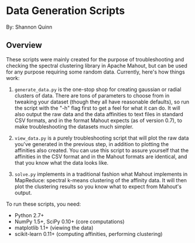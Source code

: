 # Data Generation Scripts

By: Shannon Quinn

## Overview

These scripts were mainly created for the purpose of troubleshooting and checking the spectral clustering library in Apache Mahout, but can be used for any purpose requiring some random data. Currently, here's how things work:

1. `generate_data.py` is the one-stop shop for creating gaussian or radial clusters of data. There are tons of parameters to choose from in tweaking your dataset (though they all have reasonable defaults), so run the script with the "-h" flag first to get a feel for what it can do. It will also output the raw data and the data affinities to text files in standard CSV formats, and in the format Mahout expects (as of version 0.7), to make troubleshooting the datasets much simpler.

2. `view_data.py` is a purely troubleshooting script that will plot the raw data you've generated in the previous step, in addition to plotting the affinities also created. You can use this script to assure yourself that the affinities in the CSV format and in the Mahout formats are identical, and that you know what the data looks like.

3. `solve.py` implements in a traditional fashion what Mahout implements in MapReduce: spectral k-means clustering of the affinity data. It will then plot the clustering results so you know what to expect from Mahout's output.

To run these scripts, you need:
- Python 2.7+
- NumPy 1.5+, SciPy 0.10+ (core computations)
- matplotlib 1.1+ (viewing the data)
- scikit-learn 0.11+ (computing affinities, performing clustering)
